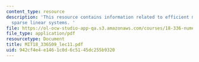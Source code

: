 ```yaml
---
content_type: resource
description: 'This resource contains information related to efficient methods for
  sparse linear systems. '
file: https://ol-ocw-studio-app-qa.s3.amazonaws.com/courses/18-336-numerical-methods-for-partial-differential-equations-spring-2009/942cf4e4e1461c0d6c5145dc255b9320_MIT18_336S09_lec11.pdf
file_type: application/pdf
resourcetype: Document
title: MIT18_336S09_lec11.pdf
uid: 942cf4e4-e146-1c0d-6c51-45dc255b9320
---
```

